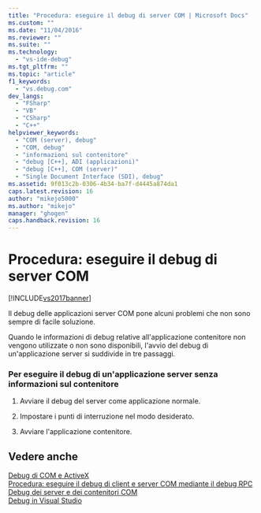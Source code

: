 ```yaml
---
title: "Procedura: eseguire il debug di server COM | Microsoft Docs"
ms.custom: ""
ms.date: "11/04/2016"
ms.reviewer: ""
ms.suite: ""
ms.technology: 
  - "vs-ide-debug"
ms.tgt_pltfrm: ""
ms.topic: "article"
f1_keywords: 
  - "vs.debug.com"
dev_langs: 
  - "FSharp"
  - "VB"
  - "CSharp"
  - "C++"
helpviewer_keywords: 
  - "COM (server), debug"
  - "COM, debug"
  - "informazioni sul contenitore"
  - "debug [C++], ADI (applicazioni)"
  - "debug [C++], COM (server)"
  - "Single Document Interface (SDI), debug"
ms.assetid: 9f013c2b-0306-4b34-ba7f-d4445a874da1
caps.latest.revision: 16
author: "mikejo5000"
ms.author: "mikejo"
manager: "ghogen"
caps.handback.revision: 16
---
```

# Procedura: eseguire il debug di server COM
[!INCLUDE[vs2017banner](../code-quality/includes/vs2017banner.md)]

Il debug delle applicazioni server COM pone alcuni problemi che non sono sempre di facile soluzione.  
  
 Quando le informazioni di debug relative all'applicazione contenitore non vengono utilizzate o non sono disponibili, l'avvio del debug di un'applicazione server si suddivide in tre passaggi.  
  
### Per eseguire il debug di un'applicazione server senza informazioni sul contenitore  
  
1.  Avviare il debug del server come applicazione normale.  
  
2.  Impostare i punti di interruzione nel modo desiderato.  
  
3.  Avviare l'applicazione contenitore.  
  
## Vedere anche  
 [Debug di COM e ActiveX](../debugger/com-and-activex-debugging.md)   
 [Procedura: eseguire il debug di client e server COM mediante il debug RPC](../debugger/how-to-debug-com-clients-and-servers-using-rpc-debugging.md)   
 [Debug dei server e dei contenitori COM](../debugger/com-server-and-container-debugging.md)   
 [Debug in Visual Studio](../debugger/debugging-in-visual-studio.md)